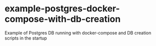 # example-postgres-docker-compose-with-db-creation
Example of Postgres DB running with docker-compose and DB creation scripts in the startup 
